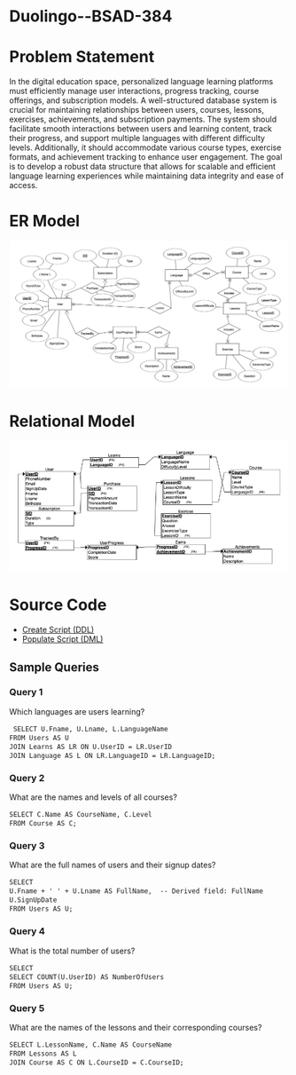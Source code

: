# Duolingo--BSAD-384

# Problem Statement

In the digital education space, personalized language learning platforms must efficiently manage user interactions, progress tracking, course offerings, and subscription models. A well-structured database system is crucial for maintaining relationships between users, courses, lessons, exercises, achievements, and subscription payments. The system should facilitate smooth interactions between users and learning content, track their progress, and support multiple languages with different difficulty levels. Additionally, it should accommodate various course types, exercise formats, and achievement tracking to enhance user engagement. The goal is to develop a robust data structure that allows for scalable and efficient language learning experiences while maintaining data integrity and ease of access.

# ER Model

![ER model](ERModel.png)

# Relational Model 

![Relational model](RelationalSchema.png)

# Source Code

* [Create Script (DDL)](createtable)
* [Populate Script (DML)](Populate)

## Sample Queries

 
### Query 1

Which languages are users learning?

```
 SELECT U.Fname, U.Lname, L.LanguageName
FROM Users AS U
JOIN Learns AS LR ON U.UserID = LR.UserID
JOIN Language AS L ON LR.LanguageID = LR.LanguageID;
```

### Query 2

What are the names and levels of all courses?

```
SELECT C.Name AS CourseName, C.Level
FROM Course AS C;
 ```

### Query 3

What are the full names of users and their signup dates?

```
SELECT 
U.Fname + ' ' + U.Lname AS FullName,  -- Derived field: FullName
U.SignUpDate
FROM Users AS U;
 ```

### Query 4

What is the total number of users?

```
SELECT 
SELECT COUNT(U.UserID) AS NumberOfUsers
FROM Users AS U;
 ```

### Query 5

What are the names of the lessons and their corresponding courses?

```
SELECT L.LessonName, C.Name AS CourseName
FROM Lessons AS L
JOIN Course AS C ON L.CourseID = C.CourseID;
 ```
